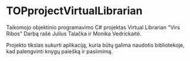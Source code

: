 # TOPprojectVirtualLibrarian
Taikomojo objektinio programavimo C# projektas Virtual Librarian "Virs Ribos"
Darbą rašė Julius Talačka ir Monika Vedrickaitė.

Projekto tikslas sukurti aplikaciją, kuria būtų galima naudotis bibliotekoje, kad palengvinti knygų paiešką ir pasiimimą.
